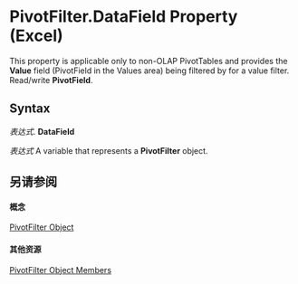 
# PivotFilter.DataField Property (Excel)

This property is applicable only to non-OLAP PivotTables and provides the  **Value** field (PivotField in the Values area) being filtered by for a value filter. Read/write **PivotField**.


## Syntax

 _表达式_. **DataField**

 _表达式_ A variable that represents a **PivotFilter** object.


## 另请参阅


#### 概念


[PivotFilter Object](70c27dc9-2c19-47d2-307b-808507039d94.md)
#### 其他资源


[PivotFilter Object Members](http://msdn.microsoft.com/library/a1be2481-9d14-cc49-8a1b-187048f0d179%28Office.15%29.aspx)